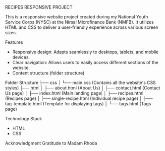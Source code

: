 RECIPES RESPONSIVE PROJECT

This is a responsive website project created during my National Youth Service Corps (NYSC) at the Nirsal Microfinance Bank (NMFB). It utilizes HTML and CSS to deliver a user-friendly experience across various screen sizes.

Features
- Responsive design: Adapts seamlessly to desktops, tablets, and mobile devices.
- Clear navigation: Allows users to easily access different sections of the website. 
- Content structure (folder structure)

Folder Structure
├── css
│   └── main.css (Contains all the website's CSS styles)
├── html
│   ├── about.html (About Us)
│   ├── contact.html (Contact Us page)
│   ├── index.html (Main landing page)
│   ├── recipes.html (Recipes page)
│   ├── single-recipe.html (Individual recipe page)
│   ├── tag-template.html (Template for displaying tags)
│   └── tags.html (Tags page)

Technology Stack
- HTML
- CSS

Acknowledgment
Gratitude to Madam Rhoda
